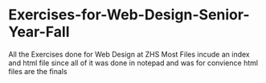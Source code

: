 # Exercises-for-Web-Design-Senior-Year-Fall
All the Exercises done for Web Design at ZHS
Most Files incude an index and html file since all of it was done in notepad and was for convience
html files are the finals
